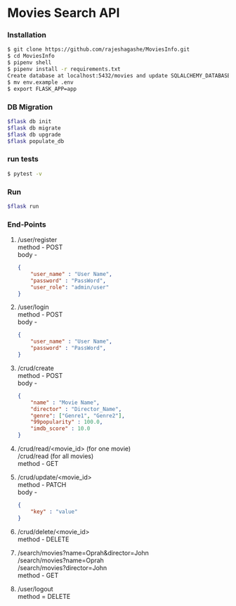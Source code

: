# Movies Search API


### Installation


```sh
$ git clone https://github.com/rajeshagashe/MoviesInfo.git
$ cd MoviesInfo
$ pipenv shell
$ pipenv install -r requirements.txt
Create database at localhost:5432/movies and update SQLALCHEMY_DATABASE_URI in env.example
$ mv env.example .env
$ export FLASK_APP=app

```


### DB Migration
```sh
$flask db init
$flask db migrate
$flask db upgrade
$flask populate_db
```

### run tests
```sh
$ pytest -v

```

### Run

```sh
$flask run
```

### End-Points

1. /user/register  
    method - POST  
    body - 
    ``` json
    {  
        "user_name" : "User Name",  
        "password" : "PassWord",  
        "user_role": "admin/user"  
    }  
    ```
  
2. /user/login  
    method - POST  
    body - 
    ``` json
    {  
        "user_name" : "User Name",  
        "password" : "PassWord",  
    }  
    ```
  
3. /crud/create  
    method - POST  
    body -
    ``` json
    {  
        "name" : "Movie Name",  
        "director" : "Director_Name",  
        "genre": ["Genre1", "Genre2"],  
        "99popularity" : 100.0,  
        "imdb_score" : 10.0  
    }  
    ```
  
4. /crud/read/<movie_id>  (for one movie)  
   /crud/read  (for all movies)  
    method - GET  
  
5. /crud/update/<movie_id>   
    method - PATCH  
    body - 
    ``` json
    {  
        "key" : "value"  
    }  
    ```
  
6. /crud/delete/<movie_id>  
    method - DELETE  
  
7. /search/movies?name=Oprah&director=John  
   /search/movies?name=Oprah  
   /search/movies?director=John  
    method - GET  
  
8. /user/logout  
    method = DELETE  
  
